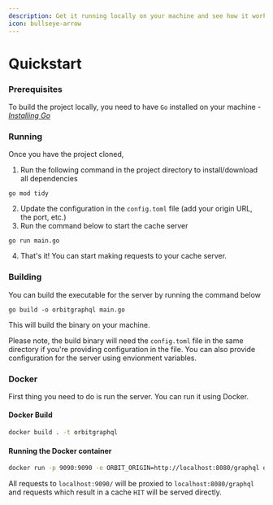 ```yaml
---
description: Get it running locally on your machine and see how it works!
icon: bullseye-arrow
---
```


# Quickstart

### Prerequisites

To build the project locally, you need to have `Go` installed on your machine - [_Installing Go_](https://go.dev/doc/install)

### Running

Once you have the project cloned,

1. Run the following command in the project directory to install/download all dependencies

```
go mod tidy
```

2. Update the configuration in the `config.toml` file (add your origin URL, the port, etc.)
3. Run the command below to start the cache server

```
go run main.go
```

4. That's it! You can start making requests to your cache server.

### Building

You can build the executable for the server by running the command below

```
go build -o orbitgraphql main.go
```

This will build the binary on your machine.

Please note, the build binary will need the `config.toml` file in the same directory if you're providing configuration in the file. You can also provide configuration for the server using envionment variables.

### Docker

First thing you need to do is run the server. You can run it using Docker.

#### **Docker Build**

```sh
docker build . -t orbitgraphql
```

#### **Running the Docker container**

```sh
docker run -p 9090:9090 -e ORBIT_ORIGIN=http://localhost:8080/graphql orbitgraphql
```

All requests to `localhost:9090/` will be proxied to `localhost:8080/graphql` and requests which result in a cache `HIT` will be served directly.
